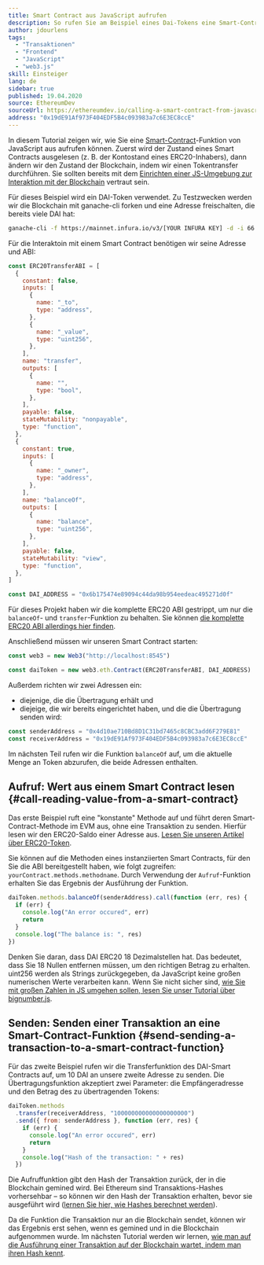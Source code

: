 ```yaml
---
title: Smart Contract aus JavaScript aufrufen
description: So rufen Sie am Beispiel eines Dai-Tokens eine Smart-Contract-Funktion von JavaScript aus auf
author: jdourlens
tags:
  - "Transaktionen"
  - "Frontend"
  - "JavaScript"
  - "web3.js"
skill: Einsteiger
lang: de
sidebar: true
published: 19.04.2020
source: EthereumDev
sourceUrl: https://ethereumdev.io/calling-a-smart-contract-from-javascript/
address: "0x19dE91Af973F404EDF5B4c093983a7c6E3EC8ccE"
---
```


In diesem Tutorial zeigen wir, wie Sie eine [Smart-Contract](/developers/docs/smart-contracts/)-Funktion von JavaScript aus aufrufen können. Zuerst wird der Zustand eines Smart Contracts ausgelesen (z. B. der Kontostand eines ERC20-Inhabers), dann ändern wir den Zustand der Blockchain, indem wir einen Tokentransfer durchführen. Sie sollten bereits mit dem [Einrichten einer JS-Umgebung zur Interaktion mit der Blockchain](/developers/tutorials/set-up-web3js-to-use-ethereum-in-javascript/) vertraut sein.

Für dieses Beispiel wird ein DAI-Token verwendet. Zu Testzwecken werden wir die Blockchain mit ganache-cli forken und eine Adresse freischalten, die bereits viele DAI hat:

```bash
ganache-cli -f https://mainnet.infura.io/v3/[YOUR INFURA KEY] -d -i 66 1 --unlock 0x4d10ae710Bd8D1C31bd7465c8CBC3add6F279E81
```

Für die Interaktoin mit einem Smart Contract benötigen wir seine Adresse und ABI:

```js
const ERC20TransferABI = [
  {
    constant: false,
    inputs: [
      {
        name: "_to",
        type: "address",
      },
      {
        name: "_value",
        type: "uint256",
      },
    ],
    name: "transfer",
    outputs: [
      {
        name: "",
        type: "bool",
      },
    ],
    payable: false,
    stateMutability: "nonpayable",
    type: "function",
  },
  {
    constant: true,
    inputs: [
      {
        name: "_owner",
        type: "address",
      },
    ],
    name: "balanceOf",
    outputs: [
      {
        name: "balance",
        type: "uint256",
      },
    ],
    payable: false,
    stateMutability: "view",
    type: "function",
  },
]

const DAI_ADDRESS = "0x6b175474e89094c44da98b954eedeac495271d0f"
```

Für dieses Projekt haben wir die komplette ERC20 ABI gestrippt, um nur die `balanceOf`- und `transfer`-Funktion zu behalten. Sie können [die komplette ERC20 ABI allerdings hier finden](https://ethereumdev.io/abi-for-erc20-contract-on-ethereum/).

Anschließend müssen wir unseren Smart Contract starten:

```js
const web3 = new Web3("http://localhost:8545")

const daiToken = new web3.eth.Contract(ERC20TransferABI, DAI_ADDRESS)
```

Außerdem richten wir zwei Adressen ein:

- diejenige, die die Übertragung erhält und
- diejeige, die wir bereits eingerichtet haben, und die die Übertragung senden wird:

```js
const senderAddress = "0x4d10ae710Bd8D1C31bd7465c8CBC3add6F279E81"
const receiverAddress = "0x19dE91Af973F404EDF5B4c093983a7c6E3EC8ccE"
```

Im nächsten Teil rufen wir die Funktion `balanceOf` auf, um die aktuelle Menge an Token abzurufen, die beide Adressen enthalten.

## Aufruf: Wert aus einem Smart Contract lesen {#call-reading-value-from-a-smart-contract}

Das erste Beispiel ruft eine "konstante" Methode auf und führt deren Smart-Contract-Methode im EVM aus, ohne eine Transaktion zu senden. Hierfür lesen wir den ERC20-Saldo einer Adresse aus. [Lesen Sie unseren Artikel über ERC20-Token](/developers/tutorials/understand-the-erc-20-token-smart-contract/).

Sie können auf die Methoden eines instanziierten Smart Contracts, für den Sie die ABI bereitgestellt haben, wie folgt zugreifen: `yourContract.methods.methodname`. Durch Verwendung der `Aufruf`-Funktion erhalten Sie das Ergebnis der Ausführung der Funktion.

```js
daiToken.methods.balanceOf(senderAddress).call(function (err, res) {
  if (err) {
    console.log("An error occured", err)
    return
  }
  console.log("The balance is: ", res)
})
```

Denken Sie daran, dass DAI ERC20 18 Dezimalstellen hat. Das bedeutet, dass Sie 18 Nullen entfernen müssen, um den richtigen Betrag zu erhalten. uint256 werden als Strings zurückgegeben, da JavaScript keine großen numerischen Werte verarbeiten kann. Wenn Sie nicht sicher sind, [wie Sie mit großen Zahlen in JS umgehen sollen, lesen Sie unser Tutorial über bignumber.js](https://ethereumdev.io/how-to-deal-with-big-numbers-in-javascript/).

## Senden: Senden einer Transaktion an eine Smart-Contract-Funktion {#send-sending-a-transaction-to-a-smart-contract-function}

Für das zweite Beispiel rufen wir die Transferfunktion des DAI-Smart Contracts auf, um 10 DAI an unsere zweite Adresse zu senden. Die Übertragungsfunktion akzeptiert zwei Parameter: die Empfängeradresse und den Betrag des zu übertragenden Tokens:

```js
daiToken.methods
  .transfer(receiverAddress, "100000000000000000000")
  .send({ from: senderAddress }, function (err, res) {
    if (err) {
      console.log("An error occured", err)
      return
    }
    console.log("Hash of the transaction: " + res)
  })
```

Die Aufruffunktion gibt den Hash der Transaktion zurück, der in die Blockchain gemined wird. Bei Ethereum sind Transaktions-Hashes vorhersehbar – so können wir den Hash der Transaktion erhalten, bevor sie ausgeführt wird ([lernen Sie hier, wie Hashes berechnet werden](https://ethereum.stackexchange.com/questions/45648/how-to-calculate-the-assigned-txhash-of-a-transaction)).

Da die Funktion die Transaktion nur an die Blockchain sendet, können wir das Ergebnis erst sehen, wenn es gemined und in die Blockchain aufgenommen wurde. Im nächsten Tutorial werden wir lernen, [wie man auf die Ausführung einer Transaktion auf der Blockchain wartet, indem man ihren Hash kennt](https://ethereumdev.io/waiting-for-a-transaction-to-be-mined-on-ethereum-with-js/).
